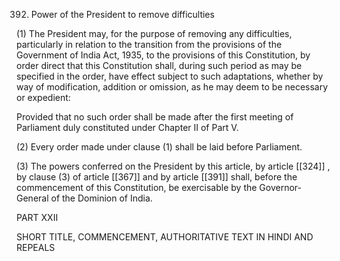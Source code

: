 392. Power of the President to remove difficulties

(1) The President may, for the purpose of removing any difficulties, particularly in relation to the transition from the provisions of the Government of India Act, 1935, to the provisions of this Constitution, by order direct that this Constitution shall, during such period as may be specified in the order, have effect subject to such adaptations, whether by way of modification, addition or omission, as he may deem to be necessary or expedient:

Provided that no such order shall be made after the first meeting of Parliament duly constituted under Chapter II of Part V.

(2) Every order made under clause (1) shall be laid before Parliament.

(3) The powers conferred on the President by this article, by article [[324]] , by clause (3) of article [[367]]  and by article [[391]]  shall, before the commencement of this Constitution, be exercisable by the Governor-General of the Dominion of India.

PART XXII

SHORT TITLE, COMMENCEMENT, AUTHORITATIVE TEXT IN HINDI AND REPEALS

 

